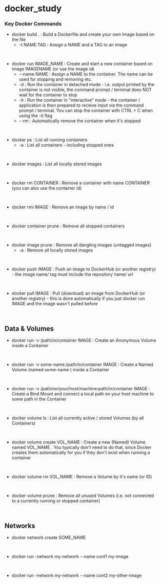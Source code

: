 # docker_study

### Key Docker Commands

- docker build . : Build a Dockerfile and create your own Image based on the file
  - -t NAME:TAG : Assign a NAME and a TAG to an image

<br>

- docker run IMAGE_NAME : Create and start a new container based on image IMAGENAME (or
use the image id)
  - --name NAME : Assign a NAME to the container. The name can be used for stopping and
removing etc.
  - -d : Run the container in detached mode - i.e. output printed by the container is not
visible, the command prompt / terminal does NOT wait for the container to stop
  - -it : Run the container in "interactive" mode - the container / application is then
prepared to receive input via the command prompt / terminal. You can stop the
container with CTRL + C when using the -it flag
  - --rm : Automatically remove the container when it's stopped
  
<br>

- docker ps : List all running containers
  - -a : List all containers - including stopped ones

<br>

- docker images : List all locally stored images

<br>

- docker rm CONTAINER : Remove a container with name CONTAINER (you can also use the
container id)

<br>

- docker rmi IMAGE : Remove an image by name / id

<br>

- docker container prune : Remove all stopped containers

<br>

- docker image prune : Remove all dangling images (untagged images)
  - -a : Remove all locally stored images
<br>

- docker push IMAGE : Push an image to DockerHub (or another registry) - the image name/
tag must include the repository name/ url

<br>

- docker pull IMAGE : Pull (download) an image from DockerHub (or another registry) - this
is done automatically if you just docker run IMAGE and the image wasn't pulled before

<br>

## Data & Volumes
- docker run -v /path/in/container IMAGE : Create an Anonymous Volume inside a
Container

<br>

- docker run -v some-name:/path/in/container IMAGE : Create a Named Volume (named
some-name ) inside a Container

<br>

- docker run -v /path/on/your/host/machine:path/in/container IMAGE : Create a Bind
Mount and connect a local path on your host machine to some path in the Container


<br>

- docker volume ls : List all currently active / stored Volumes (by all Containers)


<br>

- docker volume create VOL_NAME : Create a new (Named) Volume named VOL_NAME . You
typically don't need to do that, since Docker creates them automatically for you if they don't
exist when running a container

<br>

- docker volume rm VOL_NAME : Remove a Volume by it's name (or ID)

<br>

- docker volume prune : Remove all unused Volumes (i.e. not connected to a currently
running or stopped container)

<br>

## Networks

- docker network create SOME_NAME

<br>

- docker run -network my-network --name cont1 my-image

<br>

- docker run -network my-network --name cont2 my-other-image


